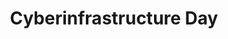 ---
dateStart: 2015-03-03
dateEnd:
title: "Cyberinfrastructure Day"
venue: "University of Missouri"
organizer: Tim Middlekoop
credit:
city: Columbia
state: MO
country: USA
pdfLink:
venueImages:
---